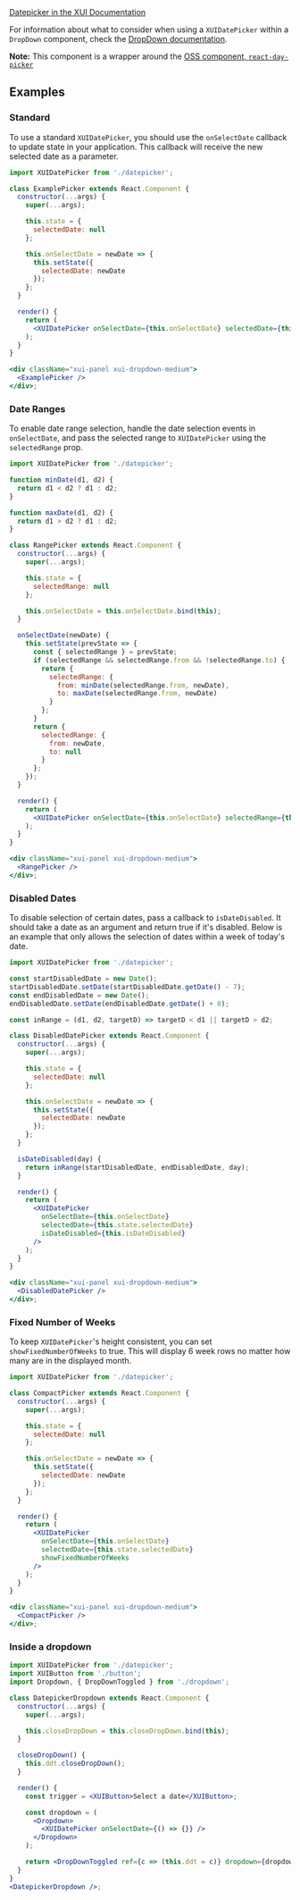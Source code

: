 <div class="xui-margin-vertical">
	<a href="../section-components-collectinginput-datepicker.html" isDocLink>Datepicker in the XUI Documentation</a>
</div>

For information about what to consider when using a `XUIDatePicker` within a `DropDown` component, check the [DropDown documentation](#dropdown).

**Note:** This component is a wrapper around the [OSS component, `react-day-picker`](http://react-day-picker.js.org/)

## Examples

### Standard

To use a standard `XUIDatePicker`, you should use the `onSelectDate` callback to update state in your application. This callback will receive the new selected date as a parameter.

```jsx harmony
import XUIDatePicker from './datepicker';

class ExamplePicker extends React.Component {
  constructor(...args) {
    super(...args);

    this.state = {
      selectedDate: null
    };

    this.onSelectDate = newDate => {
      this.setState({
        selectedDate: newDate
      });
    };
  }

  render() {
    return (
      <XUIDatePicker onSelectDate={this.onSelectDate} selectedDate={this.state.selectedDate} />
    );
  }
}

<div className="xui-panel xui-dropdown-medium">
  <ExamplePicker />
</div>;
```

### Date Ranges

To enable date range selection, handle the date selection events in `onSelectDate`, and pass the selected range to `XUIDatePicker` using the `selectedRange` prop.

```jsx harmony
import XUIDatePicker from './datepicker';

function minDate(d1, d2) {
  return d1 < d2 ? d1 : d2;
}

function maxDate(d1, d2) {
  return d1 > d2 ? d1 : d2;
}

class RangePicker extends React.Component {
  constructor(...args) {
    super(...args);

    this.state = {
      selectedRange: null
    };

    this.onSelectDate = this.onSelectDate.bind(this);
  }

  onSelectDate(newDate) {
    this.setState(prevState => {
      const { selectedRange } = prevState;
      if (selectedRange && selectedRange.from && !selectedRange.to) {
        return {
          selectedRange: {
            from: minDate(selectedRange.from, newDate),
            to: maxDate(selectedRange.from, newDate)
          }
        };
      }
      return {
        selectedRange: {
          from: newDate,
          to: null
        }
      };
    });
  }

  render() {
    return (
      <XUIDatePicker onSelectDate={this.onSelectDate} selectedRange={this.state.selectedRange} />
    );
  }
}

<div className="xui-panel xui-dropdown-medium">
  <RangePicker />
</div>;
```

### Disabled Dates

To disable selection of certain dates, pass a callback to `isDateDisabled`. It should take a date as an argument and return true if it's disabled. Below is an example that only allows the selection of dates within a week of today's date.

```jsx harmony
import XUIDatePicker from './datepicker';

const startDisabledDate = new Date();
startDisabledDate.setDate(startDisabledDate.getDate() - 7);
const endDisabledDate = new Date();
endDisabledDate.setDate(endDisabledDate.getDate() + 8);

const inRange = (d1, d2, targetD) => targetD < d1 || targetD > d2;

class DisabledDatePicker extends React.Component {
  constructor(...args) {
    super(...args);

    this.state = {
      selectedDate: null
    };

    this.onSelectDate = newDate => {
      this.setState({
        selectedDate: newDate
      });
    };
  }

  isDateDisabled(day) {
    return inRange(startDisabledDate, endDisabledDate, day);
  }

  render() {
    return (
      <XUIDatePicker
        onSelectDate={this.onSelectDate}
        selectedDate={this.state.selectedDate}
        isDateDisabled={this.isDateDisabled}
      />
    );
  }
}

<div className="xui-panel xui-dropdown-medium">
  <DisabledDatePicker />
</div>;
```

### Fixed Number of Weeks

To keep `XUIDatePicker`'s height consistent, you can set `showFixedNumberOfWeeks` to true. This will display 6 week rows no matter how many are in the displayed month.

```jsx harmony
import XUIDatePicker from './datepicker';

class CompactPicker extends React.Component {
  constructor(...args) {
    super(...args);

    this.state = {
      selectedDate: null
    };

    this.onSelectDate = newDate => {
      this.setState({
        selectedDate: newDate
      });
    };
  }

  render() {
    return (
      <XUIDatePicker
        onSelectDate={this.onSelectDate}
        selectedDate={this.state.selectedDate}
        showFixedNumberOfWeeks
      />
    );
  }
}

<div className="xui-panel xui-dropdown-medium">
  <CompactPicker />
</div>;
```

### Inside a dropdown

```jsx harmony
import XUIDatePicker from './datepicker';
import XUIButton from './button';
import Dropdown, { DropDownToggled } from './dropdown';

class DatepickerDropdown extends React.Component {
  constructor(...args) {
    super(...args);

    this.closeDropDown = this.closeDropDown.bind(this);
  }

  closeDropDown() {
    this.ddt.closeDropDown();
  }

  render() {
    const trigger = <XUIButton>Select a date</XUIButton>;

    const dropdown = (
      <Dropdown>
        <XUIDatePicker onSelectDate={() => {}} />
      </Dropdown>
    );

    return <DropDownToggled ref={c => (this.ddt = c)} dropdown={dropdown} trigger={trigger} />;
  }
}
<DatepickerDropdown />;
```

